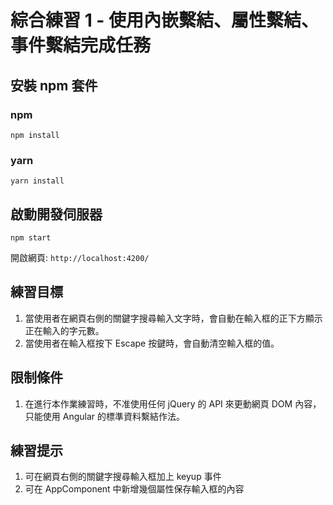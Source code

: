 # 綜合練習 1 - 使用內嵌繫結、屬性繫結、事件繫結完成任務

## 安裝 npm 套件

### npm

`npm install`

### yarn

`yarn install`


## 啟動開發伺服器

`npm start`

開啟網頁: `http://localhost:4200/`


## 練習目標

1. 當使用者在網頁右側的關鍵字搜尋輸入文字時，會自動在輸入框​的正下方顯示正在輸入的字元數。
2. 當使用者在​輸入框​按下 Escape 按鍵時，會自動清空輸入框的值。


## 限制條件

1. 在進行本作業練習時，不准使用任何 jQuery 的 API 來更動網頁 DOM 內容，只能使用 Angular 的標準資料繫結作法。


## 練習提示

1. 可​在網頁右側的關鍵字搜尋輸入框加上 keyup 事件​​
2. 可在 AppComponent 中新增幾個屬性保存輸入框的內容
